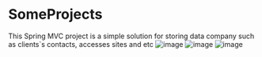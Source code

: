 # SomeProjects
This Spring MVC project is a simple solution for storing data company such as  clients`s contacts, accesses sites and etc
![image](https://github.com/prvprdk/SomeProjects/assets/121626249/0183320d-b460-4e1a-934c-808ced5b3b98)
![image](https://github.com/prvprdk/SomeProjects/assets/121626249/7193eb29-21ac-45c0-9314-c0e0f6b09286)
![image](https://github.com/prvprdk/SomeProjects/assets/121626249/e8a9e5a5-f322-43a7-9244-d3c26a99268e)
